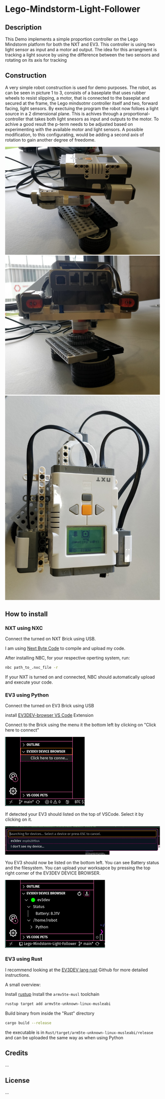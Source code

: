 # Lego-Mindstorm-Light-Follower

## Description

This Demo implements a simple proportion controller on the Lego Mindstorm platform for both the NXT and EV3. This controller is using two light sensor as input and a motor ad output. The idea for this arrangment is tracking a light source by using the difference between the two sensors and rotating on its axis for tracking

## Construction

A very simple robot construction is used for demo purposes.
The robot, as can be seen in picture 1 to 3, consists of a baseplate that uses rubber wheels to resist slipping, a motor, that is connected to the baseplat and secured at the frame, the Lego mindsotmr controller itself and two, forward facing, light sensors.
By exectuing the program the robot now folloes a light source in a 2 dimensional plane. This is achives through a proportional-controller that takes both light snesors as input and outputs to the motor. To achive a good result the p-term needs to be adjusted based on experimenting with the available motor and light sensors.
A possible modification, to this configurating, would be adding a second axis of rotation to gain another degree of freedome.

![side view](assets/IMG_20251009_140737__01.jpg)
![front view](assets/IMG_20251009_140749__01.jpg)
![top view](assets/IMG_20251009_140829__01.jpg)

## How to install

### NXT using NXC
Connect the turned on NXT Brick using USB.

I am using [Next Byte Code](https://bricxcc.sourceforge.net/nbc/) to compile and upload my code.

After installing NBC, for your respective operting system, run: 

```bash
nbc path_to_.nxc_file -r
```

If your NXT is turned on and connected, NBC should automatically upload and execute your code.

### EV3 using Python

Connect the turned on EV3 Brick using USB 

install [EV3DEV-browser VS Code](https://marketplace.visualstudio.com/items?itemName=ev3dev.ev3dev-browser) Extension

Connect to the Brick using the menu it the bottom left by clicking on "Click here to connect"

![First click on "connect to a device"](assets/image_1.png)

If detected your EV3 should listed on the top of VSCode. Select it by clicking on it.

![Your Brick should be listed here](assets/image_2.png)

You EV3 should now be listed on the bottom left. You can see Battery status and the filesystem. You can upload your worksapce by pressing the top right corner of the EV3DEV DEVICE BROWSER.

![You can now acces the filesystem](assets/image_3.png)

### EV3 using Rust

I recommend looking at the [EV3DEV lang rust](https://github.com/pixix4/ev3dev-lang-rust/blob/master/README.md) Github for more detailed instructions.

A small overview:


Install [rustup](https://rust-lang.org/tools/install/)
Install the `armv5te-musl` toolchain

```bash
rustup target add armv5te-unknown-linux-musleabi
```

Build binary from inside the "Rust" directory

```bash
cargo build --release
```

the executable is in ```Rust/target/arm5te-unknown-linux-musleabi/release``` and can be uploaded the same way as when using Python
## Credits

...

## License

...